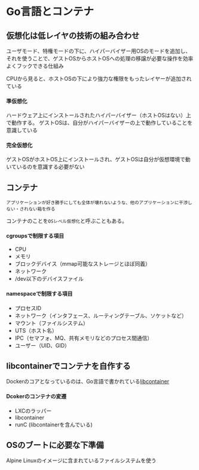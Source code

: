 # Go言語とコンテナ

## 仮想化は低レイヤの技術の組み合わせ

ユーザモード、特権モードの下に、ハイパーバイザー用OSのモードを追加し、
それを使うことで、ゲストOSからホストOSへの処理の移譲が必要な操作を効率よくフックできる仕組み

CPUから見ると、ホストOSの下により強力な権限をもったレイヤーが追加されている

#### 準仮想化

ハードウェア上にインストールされたハイパーバイザー（ホストOSはない）上で動作する。 ゲストOSは、自分がハイパーバイザーの上で動作していることを意識している

#### 完全仮想化

ゲストOSがホストOS上にインストールされ、ゲストOSは自分が仮想環境で動いているのを意識する必要がない

## コンテナ

```
アプリケーションが好き勝手にしても全体が壊れないような、他のアプリケーションに干渉しない・されない箱を作る
```

コンテナのことを`OSレベル仮想化`と呼ぶこともある。

#### cgroupsで制限する項目

- CPU
- メモリ
- ブロックデバイス（mmap可能なストレージとほぼ同義）
- ネットワーク
- /dev以下のデバイスファイル

#### namespaceで制限する項目

- プロセスID
- ネットワーク（インタフェース、ルーティングテーブル、ソケットなど）
- マウント（ファイルシステム）
- UTS（ホスト名）
- IPC（セマフォ、MQ、共有メモリなどのプロセス間通信）
- ユーザー（UID、GID）

## libcontainerでコンテナを自作する

Dockerのコアとなっているのは、Go言語で書かれている[libcontainer](https://github.com/docker/libcontainer)

#### Dcokerのコンテナの変遷

- LXCのラッパー
- libcontainer
- runC (libcontainerを含んでいる)

## OSのブートに必要な下準備

Alpine Linuxのイメージに含まれているファイルシステムを使う
